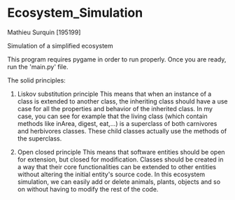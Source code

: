 # Ecosystem_Simulation
Mathieu Surquin [195199]

Simulation of a simplified ecosystem

This program requires pygame in order to run properly. Once you are ready, run the 'main.py' file.

The solid principles: 

1. Liskov substitution principle
This means that when an instance of a class is extended to another class, the inheriting class should have a use case for all the properties and behavior of the inherited class. 
In my case, you can see for example that the living class (which contain methods like inArea, digest, eat,...) is a superclass of both carnivores and herbivores classes. These child classes actually use the methods of the superclass.

2. Open closed principle
This means that software entities should be open for extension, but closed for modification. Classes should be created in a way that their core functionalities can be extended to other entities without altering the initial entity's source code.
In this ecosystem simulation, we can easily add or delete animals, plants, objects and so on without having to modify the rest of the code.
